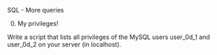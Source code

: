 SQL - More queries

0. My privileges!

Write a script that lists all privileges of the MySQL users user_0d_1 and user_0d_2 on your server (in localhost).

